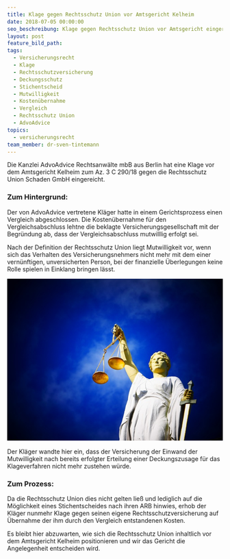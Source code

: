 ```yaml
---
title: Klage gegen Rechtsschutz Union vor Amtsgericht Kelheim
date: 2018-07-05 00:00:00
seo_beschreibung: Klage gegen Rechtsschutz Union vor Amtsgericht eingereicht
layout: post
feature_bild_path:
tags:
  - Versicherungsrecht
  - Klage
  - Rechtsschutzversicherung
  - Deckungsschutz
  - Stichentscheid
  - Mutwilligkeit
  - Kostenübernahme
  - Vergleich
  - Rechtsschutz Union
  - AdvoAdvice
topics:
  - versicherungsrecht
team_member: dr-sven-tintemann
---
```


Die Kanzlei AdvoAdvice Rechtsanwälte mbB aus Berlin hat eine Klage vor dem Amtsgericht Kelheim zum Az. 3 C 290/18 gegen die Rechtsschutz Union Schaden GmbH eingereicht.

### Zum Hintergrund:

Der von AdvoAdvice vertretene Kläger hatte in einem Gerichtsprozess einen Vergleich abgeschlossen. Die Kostenübernahme für den Vergleichsabschluss lehtne die beklagte Versicherungsgesellschaft mit der Begründung ab, dass der Vergleichsabschluss mutwilllig erfolgt sei.

Nach der Definition der Rechtsschutz Union liegt Mutwilligkeit vor, wenn sich das Verhalten des Versicherungsnehmers nicht mehr mit dem einer vernünftigen, unversicherten Person, bei der finanzielle Überlegungen keine Rolle spielen in Einklang bringen lässt.

![](/uploads/justice-2071539-640-1.jpg)

Der Kläger wandte hier ein, dass der Versicherung der Einwand der Mutwilligkeit nach bereits erfolgter Erteilung einer Deckungszusage für das Klageverfahren nicht mehr zustehen würde.

### Zum Prozess:

Da die Rechtsschutz Union dies nicht gelten ließ und lediglich auf die Möglichkeit eines Stichentscheides nach ihren ARB hinwies, erhob der Kläger nunmehr Klage gegen seinen eigene Rechtsschutzversicherung auf Übernahme der ihm durch den Vergleich entstandenen Kosten.

Es bleibt hier abzuwarten, wie sich die Rechtsschutz Union inhaltlich vor dem Amtsgericht Kelheim positionieren und wir das Gericht die Angelegenheit entscheiden wird.